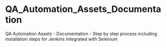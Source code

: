 # QA_Automation_Assets_Documentation
QA Automation Assets - Documentation - Step by step process including installation steps for Jenkins integrated with Selenium
